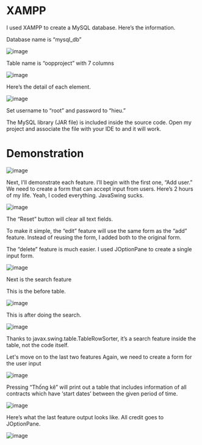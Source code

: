 # XAMPP
I used XAMPP to create a MySQL database. Here’s the information.

Database name is “mysql_db”

![image](https://user-images.githubusercontent.com/68413509/176473082-f751df38-54a6-46b4-974a-529a0ad94185.png)

Table name is “oopproject” with 7 columns

![image](https://user-images.githubusercontent.com/68413509/176473661-dfd5aa7a-bb2f-4926-94e0-199d1b20513b.png)

Here’s the detail of each element.

![image](https://user-images.githubusercontent.com/68413509/176473301-6d722d56-771e-453a-aef2-9aee5a34e80f.png)
 
Set username to “root” and password to “hieu.”

The MySQL library (JAR file) is included inside the source code. Open my project and associate the file with your IDE to and it will work.

# Demonstration
![image](https://user-images.githubusercontent.com/68413509/176474140-eb759041-190b-425e-8870-63ec62972834.png)

Next, I'll demonstrate each feature. I’ll begin with the first one, “Add user.”
We need to create a form that can accept input from users. Here’s 2 hours of my life. Yeah, I coded everything. JavaSwing sucks.

![image](https://user-images.githubusercontent.com/68413509/176474340-a539c3ea-4f31-480d-ba7d-520b38c4ee9b.png)
 
The “Reset” button will clear all text fields. 

To make it simple, the “edit” feature will use the same form as the “add” feature. Instead of reusing the form, I added both to the original form.

The “delete” feature is much easier. I used JOptionPane to create a single input form.

![image](https://user-images.githubusercontent.com/68413509/176474594-bd68a499-2b35-4d84-af90-e04b2ddac88e.png)

Next is the search feature

This is the before table.

![image](https://user-images.githubusercontent.com/68413509/176474752-f7f0c92a-8ec7-4058-b34e-9278c815a5c6.png)

This is after doing the search.

![image](https://user-images.githubusercontent.com/68413509/176474828-f8abf008-e740-4a6d-bb62-9d63e473278d.png)

Thanks to javax.swing.table.TableRowSorter, it’s a search feature inside the table, not the code itself.
 
Let's move on to the last two features
Again, we need to create a form for the user input

![image](https://user-images.githubusercontent.com/68413509/176475063-bc3e0244-73f5-4d73-94e8-606a2953fe7d.png)

Pressing “Thống kê” will print out a table that includes information of all contracts which have ‘start dates’ between the given period of time.

![image](https://user-images.githubusercontent.com/68413509/176475129-6d072c25-5c16-4468-a022-aeaed6a52e43.png)

Here’s what the last feature output looks like. All credit goes to JOptionPane.

![image](https://user-images.githubusercontent.com/68413509/176475260-193e5030-e8f2-4f2d-913c-2ba81653e461.png)

 
 
